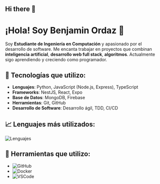 ## Hi there 👋

# ¡Hola! Soy Benjamin Ordaz 👋
Soy **Estudiante de Ingeniería en Computación** y apasionado por el desarrollo de software. Me encanta trabajar en proyectos que combinan **inteligencia artificial**, **desarrollo web full stack**, **algoritmos**. Actualmente sigo aprendiendo y creciendo como programador.

## 🚀 Tecnologías que utilizo:

- **Lenguajes**: Python, JavaScript (Node.js, Express), TypeScript
- **Frameworks**: NestJS, React, Expo
- **Base de Datos**: MongoDB, Firebase
- **Herramientas**: Git, GitHub
- **Desarrollo de Software**: Desarrollo ágil, TDD, CI/CD

## 📈 Lenguajes más utilizados:

![Lenguajes](https://github-readme-stats.vercel.app/api/top-langs/?username=Bensha025&layout=compact)

## 🔧 Herramientas que utilizo:

- ![GitHub](https://img.shields.io/badge/GitHub-000000?style=flat&logo=github&logoColor=white)
- ![Docker](https://img.shields.io/badge/Docker-2496ED?style=flat&logo=docker&logoColor=white)
- ![VSCode](https://img.shields.io/badge/VS%20Code-007ACC?style=flat&logo=visualstudiocode&logoColor=white)
